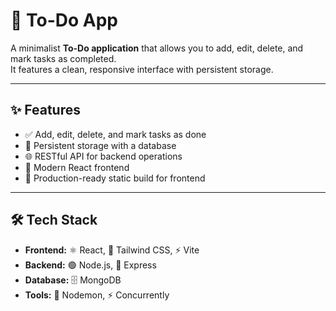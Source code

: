 # 📝 To-Do App

A minimalist **To-Do application** that allows you to add, edit, delete, and mark tasks as completed.  
It features a clean, responsive interface with persistent storage.

---

## ✨ Features

- ✅ Add, edit, delete, and mark tasks as done  
- 💾 Persistent storage with a database  
- 🌐 RESTful API for backend operations  
- 🎨 Modern React frontend  
- 🚀 Production-ready static build for frontend  

---

## 🛠 Tech Stack

- **Frontend:** ⚛️ React, 🎨 Tailwind CSS, ⚡ Vite  
- **Backend:** 🟢 Node.js, 🔧 Express  
- **Database:** 🗄 MongoDB  
- **Tools:** 🔁 Nodemon, ⚡ Concurrently



